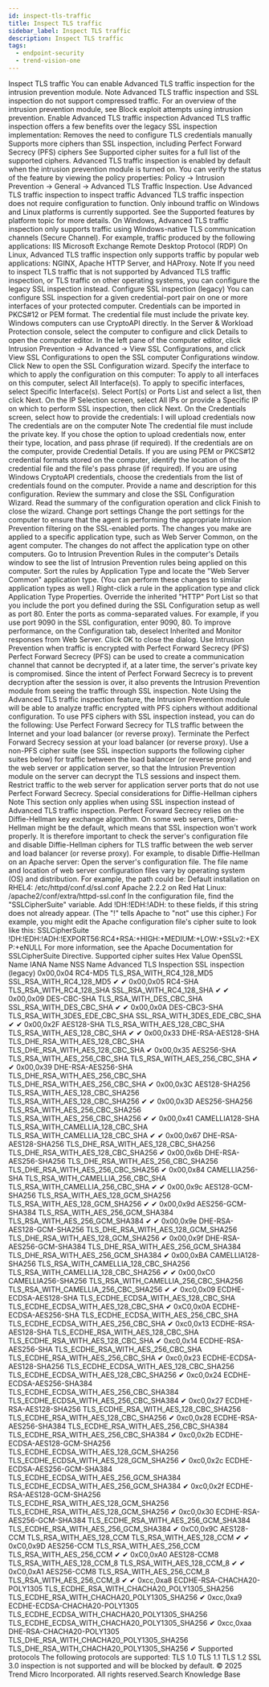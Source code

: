 ```yaml
---
id: inspect-tls-traffic
title: Inspect TLS traffic
sidebar_label: Inspect TLS traffic
description: Inspect TLS traffic
tags:
  - endpoint-security
  - trend-vision-one
---
```


 Inspect TLS traffic You can enable Advanced TLS traffic inspection for the intrusion prevention module. Note Advanced TLS traffic inspection and SSL inspection do not support compressed traffic. For an overview of the intrusion prevention module, see Block exploit attempts using intrusion prevention. Enable Advanced TLS traffic inspection Advanced TLS traffic inspection offers a few benefits over the legacy SSL inspection implementation: Removes the need to configure TLS credentials manually Supports more ciphers than SSL inspection, including Perfect Forward Secrecy (PFS) ciphers See Supported cipher suites for a full list of the supported ciphers. Advanced TLS traffic inspection is enabled by default when the intrusion prevention module is turned on. You can verify the status of the feature by viewing the policy properties: Policy → Intrusion Prevention → General → Advanced TLS Traffic Inspection. Use Advanced TLS traffic inspection to inspect traffic Advanced TLS traffic inspection does not require configuration to function. Only inbound traffic on Windows and Linux platforms is currently supported. See the Supported features by platform topic for more details. On Windows, Advanced TLS traffic inspection only supports traffic using Windows-native TLS communication channels (Secure Channel). For example, traffic produced by the following applications: IIS Microsoft Exchange Remote Desktop Protocol (RDP) On Linux, Advanced TLS traffic inspection only supports traffic by popular web applications: NGINX, Apache HTTP Server, and HAProxy. Note If you need to inspect TLS traffic that is not supported by Advanced TLS traffic inspection, or TLS traffic on other operating systems, you can configure the legacy SSL inspection instead. Configure SSL inspection (legacy) You can configure SSL inspection for a given credential-port pair on one or more interfaces of your protected computer. Credentials can be imported in PKCS#12 or PEM format. The credential file must include the private key. Windows computers can use CryptoAPI directly. In the Server & Workload Protection console, select the computer to configure and click Details to open the computer editor. In the left pane of the computer editor, click Intrusion Prevention → Advanced → View SSL Configurations, and click View SSL Configurations to open the SSL computer Configurations window. Click New to open the SSL Configuration wizard. Specify the interface to which to apply the configuration on this computer: To apply to all interfaces on this computer, select All Interface(s). To apply to specific interfaces, select Specific Interface(s). Select Port(s) or Ports List and select a list, then click Next. On the IP Selection screen, select All IPs or provide a Specific IP on which to perform SSL inspection, then click Next. On the Credentials screen, select how to provide the credentials: I will upload credentials now The credentials are on the computer Note The credential file must include the private key. If you chose the option to upload credentials now, enter their type, location, and pass phrase (if required). If the credentials are on the computer, provide Credential Details. If you are using PEM or PKCS#12 credential formats stored on the computer, identify the location of the credential file and the file's pass phrase (if required). If you are using Windows CryptoAPI credentials, choose the credentials from the list of credentials found on the computer. Provide a name and description for this configuration. Review the summary and close the SSL Configuration Wizard. Read the summary of the configuration operation and click Finish to close the wizard. Change port settings Change the port settings for the computer to ensure that the agent is performing the appropriate Intrusion Prevention filtering on the SSL-enabled ports. The changes you make are applied to a specific application type, such as Web Server Common, on the agent computer. The changes do not affect the application type on other computers. Go to Intrusion Prevention Rules in the computer's Details window to see the list of Intrusion Prevention rules being applied on this computer. Sort the rules by Application Type and locate the "Web Server Common" application type. (You can perform these changes to similar application types as well.) Right-click a rule in the application type and click Application Type Properties. Override the inherited "HTTP" Port List so that you include the port you defined during the SSL Configuration setup as well as port 80. Enter the ports as comma-separated values. For example, if you use port 9090 in the SSL configuration, enter 9090, 80. To improve performance, on the Configuration tab, deselect Inherited and Monitor responses from Web Server. Click OK to close the dialog. Use Intrusion Prevention when traffic is encrypted with Perfect Forward Secrecy (PFS) Perfect Forward Secrecy (PFS) can be used to create a communication channel that cannot be decrypted if, at a later time, the server's private key is compromised. Since the intent of Perfect Forward Secrecy is to prevent decryption after the session is over, it also prevents the Intrusion Prevention module from seeing the traffic through SSL inspection. Note Using the Advanced TLS traffic inspection feature, the Intrusion Prevention module will be able to analyze traffic encrypted with PFS ciphers without additional configuration. To use PFS ciphers with SSL inspection instead, you can do the following: Use Perfect Forward Secrecy for TLS traffic between the Internet and your load balancer (or reverse proxy). Terminate the Perfect Forward Secrecy session at your load balancer (or reverse proxy). Use a non-PFS cipher suite (see SSL inspection supports the following cipher suites below) for traffic between the load balancer (or reverse proxy) and the web server or application server, so that the Intrusion Prevention module on the server can decrypt the TLS sessions and inspect them. Restrict traffic to the web server for application server ports that do not use Perfect Forward Secrecy. Special considerations for Diffie-Hellman ciphers Note This section only applies when using SSL inspection instead of Advanced TLS traffic inspection. Perfect Forward Secrecy relies on the Diffie-Hellman key exchange algorithm. On some web servers, Diffie-Hellman might be the default, which means that SSL inspection won't work properly. It is therefore important to check the server's configuration file and disable Diffie-Hellman ciphers for TLS traffic between the web server and load balancer (or reverse proxy). For example, to disable Diffie-Hellman on an Apache server: Open the server's configuration file. The file name and location of web server configuration files vary by operating system (OS) and distribution. For example, the path could be: Default installation on RHEL4: /etc/httpd/conf.d/ssl.conf Apache 2.2.2 on Red Hat Linux: /apache2/conf/extra/httpd-ssl.conf In the configuration file, find the "SSLCipherSuite" variable. Add !DH:!EDH:!ADH: to these fields, if this string does not already appear. (The "!" tells Apache to "not" use this cipher.) For example, you might edit the Apache configuration file's cipher suite to look like this: SSLCipherSuite !DH:!EDH:!ADH:!EXPORT56:RC4+RSA:+HIGH:+MEDIUM:+LOW:+SSLv2:+EXP:+eNULL For more information, see the Apache Documentation for SSLCipherSuite Directive. Supported cipher suites Hex Value OpenSSL Name IANA Name NSS Name Advanced TLS Inspection SSL inspection (legacy) 0x00,0x04 RC4-MD5 TLS_RSA_WITH_RC4_128_MD5 SSL_RSA_WITH_RC4_128_MD5 ✔ ✔ 0x00,0x05 RC4-SHA TLS_RSA_WITH_RC4_128_SHA SSL_RSA_WITH_RC4_128_SHA ✔ ✔ 0x00,0x09 DES-CBC-SHA TLS_RSA_WITH_DES_CBC_SHA SSL_RSA_WITH_DES_CBC_SHA ✔ ✔ 0x00,0x0A DES-CBC3-SHA TLS_RSA_WITH_3DES_EDE_CBC_SHA SSL_RSA_WITH_3DES_EDE_CBC_SHA ✔ ✔ 0x00,0x2F AES128-SHA TLS_RSA_WITH_AES_128_CBC_SHA TLS_RSA_WITH_AES_128_CBC_SHA ✔ ✔ 0x00,0x33 DHE-RSA-AES128-SHA TLS_DHE_RSA_WITH_AES_128_CBC_SHA TLS_DHE_RSA_WITH_AES_128_CBC_SHA ✔ 0x00,0x35 AES256-SHA TLS_RSA_WITH_AES_256_CBC_SHA TLS_RSA_WITH_AES_256_CBC_SHA ✔ ✔ 0x00,0x39 DHE-RSA-AES256-SHA TLS_DHE_RSA_WITH_AES_256_CBC_SHA TLS_DHE_RSA_WITH_AES_256_CBC_SHA ✔ 0x00,0x3C AES128-SHA256 TLS_RSA_WITH_AES_128_CBC_SHA256 TLS_RSA_WITH_AES_128_CBC_SHA256 ✔ ✔ 0x00,0x3D AES256-SHA256 TLS_RSA_WITH_AES_256_CBC_SHA256 TLS_RSA_WITH_AES_256_CBC_SHA256 ✔ ✔ 0x00,0x41 CAMELLIA128-SHA TLS_RSA_WITH_CAMELLIA_128_CBC_SHA TLS_RSA_WITH_CAMELLIA_128_CBC_SHA ✔ ✔ 0x00,0x67 DHE-RSA-AES128-SHA256 TLS_DHE_RSA_WITH_AES_128_CBC_SHA256 TLS_DHE_RSA_WITH_AES_128_CBC_SHA256 ✔ 0x00,0x6b DHE-RSA-AES256-SHA256 TLS_DHE_RSA_WITH_AES_256_CBC_SHA256 TLS_DHE_RSA_WITH_AES_256_CBC_SHA256 ✔ 0x00,0x84 CAMELLIA256-SHA TLS_RSA_WITH_CAMELLIA_256_CBC_SHA TLS_RSA_WITH_CAMELLIA_256_CBC_SHA ✔ ✔ 0x00,0x9c AES128-GCM-SHA256 TLS_RSA_WITH_AES_128_GCM_SHA256 TLS_RSA_WITH_AES_128_GCM_SHA256 ✔ ✔ 0x00,0x9d AES256-GCM-SHA384 TLS_RSA_WITH_AES_256_GCM_SHA384 TLS_RSA_WITH_AES_256_GCM_SHA384 ✔ ✔ 0x00,0x9e DHE-RSA-AES128-GCM-SHA256 TLS_DHE_RSA_WITH_AES_128_GCM_SHA256 TLS_DHE_RSA_WITH_AES_128_GCM_SHA256 ✔ 0x00,0x9f DHE-RSA-AES256-GCM-SHA384 TLS_DHE_RSA_WITH_AES_256_GCM_SHA384 TLS_DHE_RSA_WITH_AES_256_GCM_SHA384 ✔ 0x00,0xBA CAMELLIA128-SHA256 TLS_RSA_WITH_CAMELLIA_128_CBC_SHA256 TLS_RSA_WITH_CAMELLIA_128_CBC_SHA256 ✔ ✔ 0x00,0xC0 CAMELLIA256-SHA256 TLS_RSA_WITH_CAMELLIA_256_CBC_SHA256 TLS_RSA_WITH_CAMELLIA_256_CBC_SHA256 ✔ ✔ 0xc0,0x09 ECDHE-ECDSA-AES128-SHA TLS_ECDHE_ECDSA_WITH_AES_128_CBC_SHA TLS_ECDHE_ECDSA_WITH_AES_128_CBC_SHA ✔ 0xC0,0x0A ECDHE-ECDSA-AES256-SHA TLS_ECDHE_ECDSA_WITH_AES_256_CBC_SHA TLS_ECDHE_ECDSA_WITH_AES_256_CBC_SHA ✔ 0xc0,0x13 ECDHE-RSA-AES128-SHA TLS_ECDHE_RSA_WITH_AES_128_CBC_SHA TLS_ECDHE_RSA_WITH_AES_128_CBC_SHA ✔ 0xc0,0x14 ECDHE-RSA-AES256-SHA TLS_ECDHE_RSA_WITH_AES_256_CBC_SHA TLS_ECDHE_RSA_WITH_AES_256_CBC_SHA ✔ 0xc0,0x23 ECDHE-ECDSA-AES128-SHA256 TLS_ECDHE_ECDSA_WITH_AES_128_CBC_SHA256 TLS_ECDHE_ECDSA_WITH_AES_128_CBC_SHA256 ✔ 0xc0,0x24 ECDHE-ECDSA-AES256-SHA384 TLS_ECDHE_ECDSA_WITH_AES_256_CBC_SHA384 TLS_ECDHE_ECDSA_WITH_AES_256_CBC_SHA384 ✔ 0xc0,0x27 ECDHE-RSA-AES128-SHA256 TLS_ECDHE_RSA_WITH_AES_128_CBC_SHA256 TLS_ECDHE_RSA_WITH_AES_128_CBC_SHA256 ✔ 0xc0,0x28 ECDHE-RSA-AES256-SHA384 TLS_ECDHE_RSA_WITH_AES_256_CBC_SHA384 TLS_ECDHE_RSA_WITH_AES_256_CBC_SHA384 ✔ 0xc0,0x2b ECDHE-ECDSA-AES128-GCM-SHA256 TLS_ECDHE_ECDSA_WITH_AES_128_GCM_SHA256 TLS_ECDHE_ECDSA_WITH_AES_128_GCM_SHA256 ✔ 0xc0,0x2c ECDHE-ECDSA-AES256-GCM-SHA384 TLS_ECDHE_ECDSA_WITH_AES_256_GCM_SHA384 TLS_ECDHE_ECDSA_WITH_AES_256_GCM_SHA384 ✔ 0xc0,0x2f ECDHE-RSA-AES128-GCM-SHA256 TLS_ECDHE_RSA_WITH_AES_128_GCM_SHA256 TLS_ECDHE_RSA_WITH_AES_128_GCM_SHA256 ✔ 0xc0,0x30 ECDHE-RSA-AES256-GCM-SHA384 TLS_ECDHE_RSA_WITH_AES_256_GCM_SHA384 TLS_ECDHE_RSA_WITH_AES_256_GCM_SHA384 ✔ 0xC0,0x9C AES128-CCM TLS_RSA_WITH_AES_128_CCM TLS_RSA_WITH_AES_128_CCM ✔ ✔ 0xC0,0x9D AES256-CCM TLS_RSA_WITH_AES_256_CCM TLS_RSA_WITH_AES_256_CCM ✔ ✔ 0xC0,0xA0 AES128-CCM8 TLS_RSA_WITH_AES_128_CCM_8 TLS_RSA_WITH_AES_128_CCM_8 ✔ ✔ 0xC0,0xA1 AES256-CCM8 TLS_RSA_WITH_AES_256_CCM_8 TLS_RSA_WITH_AES_256_CCM_8 ✔ ✔ 0xcc,0xa8 ECDHE-RSA-CHACHA20-POLY1305 TLS_ECDHE_RSA_WITH_CHACHA20_POLY1305_SHA256 TLS_ECDHE_RSA_WITH_CHACHA20_POLY1305_SHA256 ✔ 0xcc,0xa9 ECDHE-ECDSA-CHACHA20-POLY1305 TLS_ECDHE_ECDSA_WITH_CHACHA20_POLY1305_SHA256 TLS_ECDHE_ECDSA_WITH_CHACHA20_POLY1305_SHA256 ✔ 0xcc,0xaa DHE-RSA-CHACHA20-POLY1305 TLS_DHE_RSA_WITH_CHACHA20_POLY1305_SHA256 TLS_DHE_RSA_WITH_CHACHA20_POLY1305_SHA256 ✔ Supported protocols The following protocols are supported: TLS 1.0 TLS 1.1 TLS 1.2 SSL 3.0 inspection is not supported and will be blocked by default. © 2025 Trend Micro Incorporated. All rights reserved.Search Knowledge Base